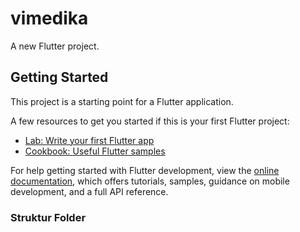 # vimedika

A new Flutter project.

## Getting Started

This project is a starting point for a Flutter application.

A few resources to get you started if this is your first Flutter project:

- [Lab: Write your first Flutter app](https://docs.flutter.dev/get-started/codelab)
- [Cookbook: Useful Flutter samples](https://docs.flutter.dev/cookbook)

For help getting started with Flutter development, view the
[online documentation](https://docs.flutter.dev/), which offers tutorials,
samples, guidance on mobile development, and a full API reference.

### Struktur Folder
<div class="highlight highlight-source-dart position-relative" data-snippet-clipboard-copy-content="
lib/
├── src/
│   ├── config/                # Konfigurasi aplikasi (misalnya API, konfigurasi global)
│   │   ├── api_config.dart
│   │   └── app_config.dart
│   ├── models/                # Model atau entitas yang digunakan di aplikasi
│   │   ├── user.dart
│   │   └── product.dart
│   ├── providers/             # Manajemen status atau provider
│   │   ├── user_provider.dart
│   │   └── product_provider.dart
│   ├── screens/               # Setiap layar atau tampilan aplikasi
│   │   ├── home_screen.dart
│   │   └── profile_screen.dart
│   ├── widgets/               # Komponen atau widget reusable
│   │   ├── custom_button.dart
│   │   └── product_card.dart
│   ├── services/              # Layanan atau API yang digunakan untuk komunikasi dengan server
│   │   ├── api_service.dart
│   │   └── authentication_service.dart
│   ├── utils/                 # Utilities atau helper functions
│   │   ├── constants.dart
│   │   └── validators.dart
│   └── main.dart              # Titik awal aplikasi
├── assets/                    # Asset-asset seperti gambar, font, dll.
│   ├── images/
│   └── fonts/
├── test/                      # Test Unit dan Widget Test
│   ├── widget_test.dart
│   └── unit_test.dart
pubspec.yaml                  # File konfigurasi proyek
">